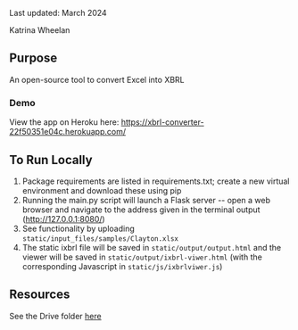 
Last updated: March 2024

Katrina Wheelan

## Purpose

An open-source tool to convert Excel into XBRL

### Demo

View the app on Heroku here: https://xbrl-converter-22f50351e04c.herokuapp.com/

## To Run Locally

1. Package requirements are listed in requirements.txt; create a new virtual environment and download these using pip
2. Running the main.py script will launch a Flask server -- open a web browser and navigate to the address given in the terminal output (http://127.0.0.1:8080/)
3. See functionality by uploading `static/input_files/samples/Clayton.xlsx`
4. The static ixbrl file will be saved in `static/output/output.html` and the viewer will be saved in `static/output/ixbrl-viwer.html` (with the corresponding Javascript in `static/js/ixbrlviwer.js`)

## Resources 

See the Drive folder [here](https://drive.google.com/drive/folders/1tnDqeFb1Zo9Xs-2UOoLt4FNWaAYCto3Y)

